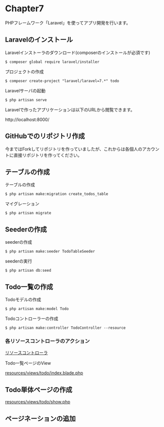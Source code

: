 # Chapter7

PHPフレームワーク「Laravel」を使ってアプリ開発を行います。

## Laravelのインストール

Laravelインストーラのダウンロード(composerのインストールが必須です)
```
$ composer global require laravel/installer
```

プロジェクトの作成
```
$ composer create-project "laravel/laravel=7.*" todo
```

Laravelサーバの起動
```
$ php artisan serve
```

Laravelで作ったアプリケーションは以下のURLから閲覧できます。

http://localhost:8000/

## GitHubでのリポジトリ作成

今まではForkしてリポジトリを作っていましたが、これからは各個人のアカウントに直接リポジトリを作ってください。

## テーブルの作成

テーブルの作成

```
$ php artisan make:migration create_todos_table
```

マイグレーション

```
$ php artisan migrate
```

## Seederの作成

seederの作成
```
$ php artisan make:seeder TodoTableSeeder
```

seederの実行
```
$ php artisan db:seed
```

## Todo一覧の作成

Todoモデルの作成
```
$ php artisan make:model Todo
```

Todoコントローラーの作成
```
$ php artisan make:controller TodoController --resource 
```

### 各リソースコントローラのアクション

[リソースコントローラ](https://readouble.com/laravel/7.x/ja/controllers.html#resource-controllers)

Todo一覧ページのView

[resources/views/todo/index.blade.php](https://raw.githubusercontent.com/qst-exe/c2-laravel-todo/99f74d4c268371aac47d968b4cca3b170117617d/resources/views/todo/index.blade.php)

## Todo単体ページの作成

[resources/views/todo/show.php](https://raw.githubusercontent.com/qst-exe/c2-laravel-todo/4bf89ada0e4ac64212c83be0af75a6ca2a672d0f/resources/views/todo/show.blade.php)

## ページネーションの追加